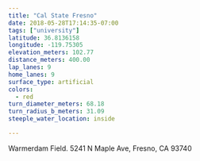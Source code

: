 ```yaml
---
title: "Cal State Fresno"
date: 2018-05-28T17:14:35-07:00
tags: ["university"]
latitude: 36.8136158
longitude: -119.75305
elevation_meters: 102.77
distance_meters: 400.00
lap_lanes: 9
home_lanes: 9
surface_type: artificial
colors: 
  - red
turn_diameter_meters: 68.18
turn_radius_b_meters: 31.09
steeple_water_location: inside

---
```

Warmerdam Field. 5241 N Maple Ave, Fresno, CA 93740
<!--more-->
